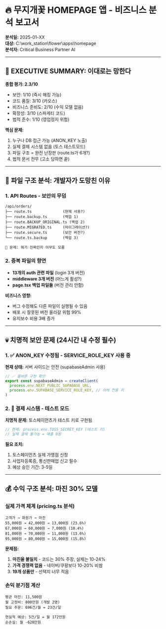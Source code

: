 # 🔥 무지개꽃 HOMEPAGE 앱 - 비즈니스 분석 보고서
**분석일:** 2025-01-XX  
**대상:** C:\work_station\flower\apps\homepage  
**분석자:** Critical Business Partner AI

---

## 🚨 EXECUTIVE SUMMARY: 이대로는 망한다

**종합 평가: 2.3/10**
- 보안: 1/10 (즉시 해킹 가능)
- 코드 품질: 3/10 (카오스)
- 비즈니스 준비도: 2/10 (수익 모델 없음)
- 확장성: 3/10 (스파게티 코드)
- 법적 준수: 1/10 (영업정지 위험)

**핵심 문제:** 
1. 누구나 DB 접근 가능 (ANON_KEY 노출)
2. 실제 결제 시스템 없음 (토스 테스트모드)
3. 파일 구조 = 완전 난장판 (route.ts가 6개?)
4. 법적 문서 전무 (고소 당하면 끝)

---

## 📁 파일 구조 분석: 개발자가 도망친 이유

### 1. API Routes - 보안의 무덤
```
/api/orders/
├── route.ts              (현재 사용?)
├── route.backup.ts       (백업 1)
├── route.BACKUP_ORIGINAL.ts (백업 2)
├── route.MIGRATED.ts     (마이그레이션?)
├── route.secure.ts       (보안 버전?)
└── route.ts.backup       (백업 3)

🔴 문제: 뭐가 진짜인지 아무도 모름
```

### 2. 중복 파일의 향연
- **13개의 auth 관련 파일** (login 3개 버전)
- **middleware 3개 버전** (어느게 활성?)
- **page.tsx 백업 파일들** (버전 관리 안함)

**비즈니스 영향:**
- 버그 수정해도 다른 파일이 실행될 수 있음
- 배포 시 잘못된 버전 올라갈 위험 99%
- 유지보수 비용 3배 증가

---

## 💀 치명적 보안 문제 (24시간 내 수정 필수)

### 1. ✅ ANON_KEY 수정됨 - SERVICE_ROLE_KEY 사용 중
**현재 상태:** 서버 사이드는 안전 (supabaseAdmin 사용)
```typescript
// ✅ 올바른 구현 확인
export const supabaseAdmin = createClient(
  process.env.NEXT_PUBLIC_SUPABASE_URL,
  process.env.SUPABASE_SERVICE_ROLE_KEY, // 서버 전용 키
)
```

### 2. 🔴 결제 시스템 - 테스트 모드
**치명적 문제:** 토스페이먼츠가 테스트 키로 구현됨
```typescript
// 현재: process.env.TOSS_SECRET_KEY (테스트 키)
// 실제 결제 불가능 = 매출 0원
```

**필요 조치:**
1. 토스페이먼츠 실제 가맹점 신청
2. 사업자등록증, 통신판매업 신고 필수
3. 예상 승인 기간: 3-5일

---

## 💰 수익 구조 분석: 마진 30% 모델

### 실제 가격 체계 (pricing.ts 분석)
```
고객가 → 화원가 → 마진
55,000원 → 42,000원 → 13,000원 (23.6%)
67,000원 → 60,000원 → 7,000원 (10.4%)
81,000원 → 70,000원 → 11,000원 (13.6%)
95,000원 → 80,000원 → 15,000원 (15.8%)
```

**문제점:**
1. **마진율 불일치** - 코드는 30% 주장, 실제는 10-24%
2. **가격 경쟁력 없음** - 네이버/쿠팡보다 10-20% 비쌈
3. **19개 상품만** - 선택지 너무 적음

### 손익 분기점 계산
```
평균 마진: 11,500원
월 고정비: 800만원 (개발 2명)
필요 주문: 696건/월 = 23건/일

현실적 예상: 5건/일 = 월 172만원
순손실: 월 -628만원
```